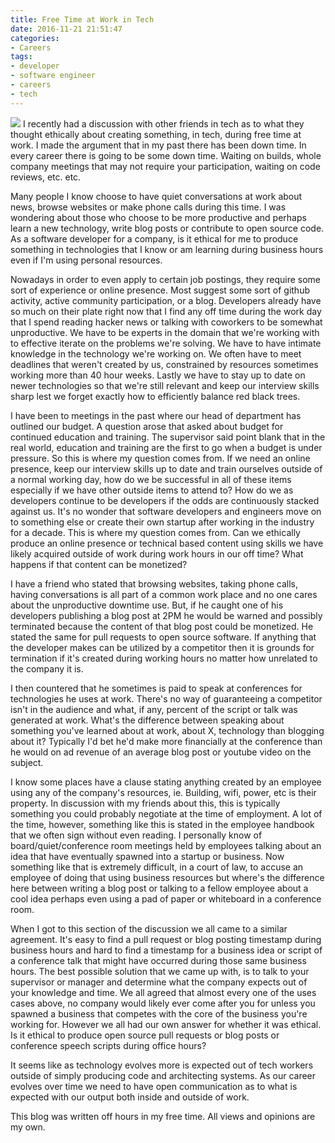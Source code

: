 ```yaml
---
title: Free Time at Work in Tech
date: 2016-11-21 21:51:47
categories:
- Careers
tags: 
- developer
- software engineer
- careers
- tech
---
```

![](https://source.unsplash.com/X5Hjlv7nZU4 "")
I recently had a discussion with other friends in tech as to what they thought ethically about creating something, in tech, during free time at work. I made the argument that in my past there has been down time. In every career there is going to be some down time. Waiting on builds, whole company meetings that may not require your participation, waiting on code reviews, etc. etc.  
 
Many people I know choose to have quiet conversations at work about news, browse websites or make phone calls during this time. I was wondering about those who choose to be more productive and perhaps learn a new technology, write blog posts or contribute to open source code. As a software developer for a company, is it ethical for me to produce something in technologies that I know or am learning during business hours even if I'm using personal resources. 
 
Nowadays in order to even apply to certain job postings, they require some sort of experience or online presence. Most suggest some sort of github activity, active community participation, or a blog. Developers already have so much on their plate right now that I find any off time during the work day that I spend reading hacker news or talking with coworkers to be somewhat unproductive. We have to be experts in the domain that we're working with to effective iterate on the problems we're solving. We have to have intimate knowledge in the technology we're working on. We often have to meet deadlines that weren't created by us, constrained by resources sometimes working more than 40 hour weeks. Lastly we have to stay up to date on newer technologies so that we're still relevant and keep our interview skills sharp lest we forget exactly how to efficiently balance red black trees. 
<!-- more -->

I have been to meetings in the past where our head of department has outlined our budget. A question arose that asked about budget for continued education and training. The supervisor said point blank that in the real world, education and training are the first to go when a budget is under pressure. 
So this is where my question comes from. If we need an online presence, keep our interview skills up to date and train ourselves outside of a normal working day, how do we be successful in all of these items especially if we have other outside items to attend to? How do we as developers continue to be developers if the odds are continuously stacked against us. It's no wonder that software developers and engineers move on to something else or create their own startup after working in the industry for a decade. 
This is where my question comes from. Can we ethically produce an online presence or technical based content using skills we have likely acquired outside of work during work hours in our off time? What happens if that content can be monetized? 
 
I have a friend who stated that browsing websites, taking phone calls, having conversations is all part of a common work place and no one cares about the unproductive downtime use. But, if he caught one of his developers publishing a blog post at 2PM he would be warned and possibly terminated because the content of that blog post could be monetized. He stated the same for pull requests to open source software. If anything that the developer makes can be utilized by a competitor then it is grounds for termination if it's created during working hours no matter how unrelated to the company it is. 
 
I then countered that he sometimes is paid to speak at conferences for technologies he uses at work. There's no way of guaranteeing a competitor isn't in the audience and what, if any, percent of the script or talk was generated at work. What's the difference between speaking about something you've learned about at work, about X, technology than blogging about it? Typically I'd bet he'd make more financially at the conference than he would on ad revenue of an average blog post or youtube video on the subject.  
 
I know some places have a clause stating anything created by an employee using any of the company's resources, ie. Building, wifi, power, etc is their property. In discussion with my friends about this, this is typically something you could probably negotiate at the time of employment. A lot of the time, however, something like this is stated in the employee handbook that we often sign without even reading. I personally know of board/quiet/conference room meetings held by employees talking about an idea that have eventually spawned into a startup or business. Now something like that is extremely difficult, in a court of law, to accuse an employee of doing that using business resources but where's the difference here between writing a blog post or talking to a fellow employee about a cool idea perhaps even using a pad of paper or whiteboard in a conference room. 
 
When I got to this section of the discussion we all came to a similar agreement. It's easy to find a pull request or blog posting timestamp during business hours and hard to find a timestamp for a business idea or script of a conference talk that might have occurred during those same business hours. The best possible solution that we came up with, is to talk to your supervisor or manager and determine what the company expects out of your knowledge and time. We all agreed that almost every one of the uses cases above, no company would likely ever come after you for unless you spawned a business that competes with the core of the business you're working for. However we all had our own answer for whether it was ethical. Is it ethical to produce open source pull requests or blog posts or conference speech scripts during office hours? 
 
It seems like as technology evolves more is expected out of tech workers outside of simply producing code and architecting systems. As our career evolves over time we need to have open communication as to what is expected with our output both inside and outside of work. 
 
This blog was written off hours in my free time. All views and opinions are my own. 